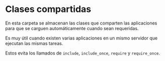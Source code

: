 # Clases compartidas

En esta carpeta se almacenan las clases que comparten las aplicaciones para que se carguen automáticamente cuando sean requeridas.

Es muy útil cuando existen varias aplicaciones en un mismo servidor que ejecutan las mismas tareas.

Estos evita los llamados de ```include```, ```include_once```, ```require``` y ```require_once```.